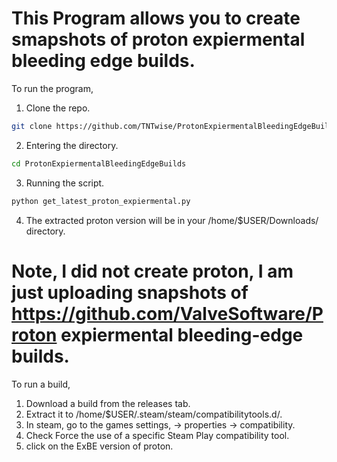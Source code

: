 # This Program allows you to create smapshots of proton expiermental bleeding edge builds.
To run the program,
1. Clone the repo.
```bash
git clone https://github.com/TNTwise/ProtonExpiermentalBleedingEdgeBuilds.git
```
2. Entering the directory.
```bash
cd ProtonExpiermentalBleedingEdgeBuilds
```
3. Running the script.
```bash
python get_latest_proton_expiermental.py
```
4. The extracted proton version will be in your /home/$USER/Downloads/ directory.

# Note, I did not create proton, I am just uploading snapshots of https://github.com/ValveSoftware/Proton expiermental bleeding-edge builds.

To run a build, 
1. Download a build from the releases tab. 
2. Extract it to /home/$USER/.steam/steam/compatibilitytools.d/.
3. In steam, go to the games settings, -> properties -> compatibility.
4. Check Force the use of a specific Steam Play compatibility tool.
5. click on the ExBE version of proton.
